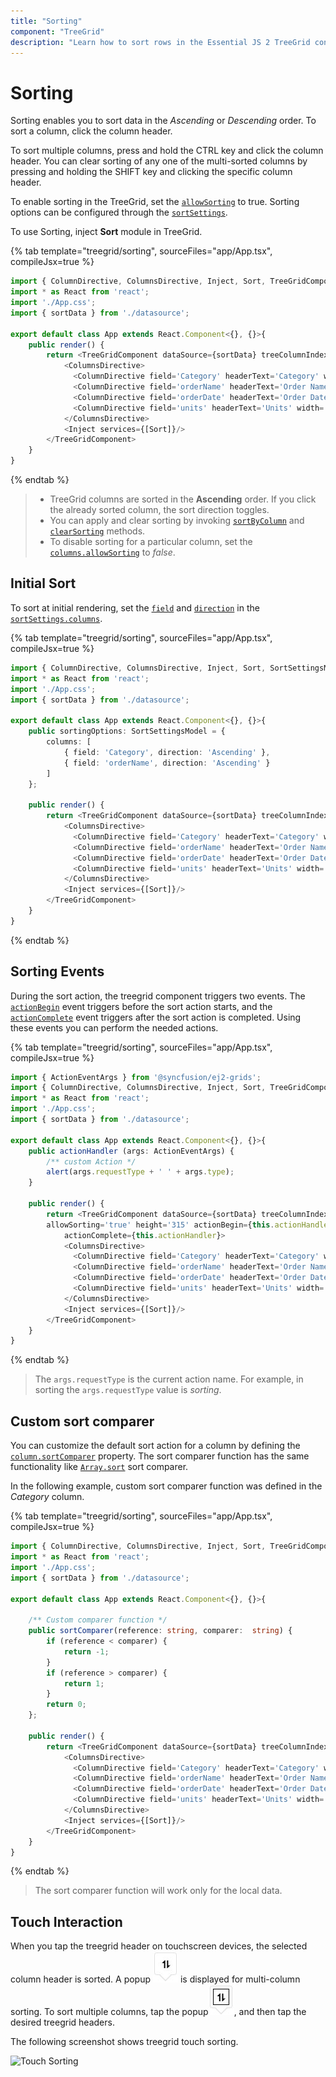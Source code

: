 ```yaml
---
title: "Sorting"
component: "TreeGrid"
description: "Learn how to sort rows in the Essential JS 2 TreeGrid control, perform initial sorting, and customize sorting logic."
---
```


# Sorting

Sorting enables you to sort data in the *Ascending* or *Descending* order.
To sort a column, click the column header.

To sort multiple columns, press and hold the CTRL key and click the column header.  You can clear sorting of any one of the multi-sorted columns by pressing and holding the SHIFT key and clicking the specific column header.

To enable sorting in the TreeGrid, set the [`allowSorting`](../api/treegrid/#allowsorting) to true. Sorting options can be configured through the [`sortSettings`](../api/treegrid/sortSettings).

To use Sorting, inject **Sort** module in TreeGrid.

{% tab template="treegrid/sorting", sourceFiles="app/App.tsx", compileJsx=true %}

```typescript
import { ColumnDirective, ColumnsDirective, Inject, Sort, TreeGridComponent } from '@syncfusion/ej2-react-treegrid';
import * as React from 'react';
import './App.css';
import { sortData } from './datasource';

export default class App extends React.Component<{}, {}>{
    public render() {
        return <TreeGridComponent dataSource={sortData} treeColumnIndex={1} childMapping='subtasks' allowSorting='true' height='315'>
            <ColumnsDirective>
              <ColumnDirective field='Category' headerText='Category' width='140'/>
              <ColumnDirective field='orderName' headerText='Order Name' width='180'/>
              <ColumnDirective field='orderDate' headerText='Order Date' width='150' format='yMd' textAlign='Right' type='date' />
              <ColumnDirective field='units' headerText='Units' width='90' textAlign='Right' />
            </ColumnsDirective>
            <Inject services={[Sort]}/>
        </TreeGridComponent>
    }
}
```

{% endtab %}

> * TreeGrid columns are sorted in the **Ascending** order. If you click the already sorted column, the sort direction toggles.
> * You can apply and clear sorting by invoking [`sortByColumn`](../api/treegrid#sortbycolumn) and [`clearSorting`](../api/treegrid/#clearsorting) methods.
> * To disable sorting for a particular column, set the [`columns.allowSorting`](../api/treegrid/#allowSorting) to *false*.

## Initial Sort

To sort at initial rendering, set the [`field`](../api/treegrid/sortDescriptorModel/#field) and [`direction`](../api/treegrid/sortDescriptorModel/#direction) in the [`sortSettings.columns`](../api/treegrid/sortSettings/#columns).

{% tab template="treegrid/sorting", sourceFiles="app/App.tsx", compileJsx=true %}

```typescript
import { ColumnDirective, ColumnsDirective, Inject, Sort, SortSettingsModel, TreeGridComponent } from '@syncfusion/ej2-react-treegrid';
import * as React from 'react';
import './App.css';
import { sortData } from './datasource';

export default class App extends React.Component<{}, {}>{
    public sortingOptions: SortSettingsModel = {
        columns: [
            { field: 'Category', direction: 'Ascending' },
            { field: 'orderName', direction: 'Ascending' }
        ]
    };

    public render() {
        return <TreeGridComponent dataSource={sortData} treeColumnIndex={1} childMapping='subtasks' allowSorting='true' height='315' sortSettings={this.sortingOptions}>
            <ColumnsDirective>
              <ColumnDirective field='Category' headerText='Category' width='140'/>
              <ColumnDirective field='orderName' headerText='Order Name' width='200'/>
              <ColumnDirective field='orderDate' headerText='Order Date' width='150' format='yMd' textAlign='Right' type='date' />
              <ColumnDirective field='units' headerText='Units' width='90' textAlign='Right' />
            </ColumnsDirective>
            <Inject services={[Sort]}/>
        </TreeGridComponent>
    }
}
```

{% endtab %}

## Sorting Events

During the sort action, the treegrid component triggers two events. The [`actionBegin`](../api/treegrid/#actionbegin) event triggers before the sort action starts, and the [`actionComplete`](../api/treegrid/#actioncomplete) event triggers after the sort action is completed. Using these events you can perform the needed actions.

{% tab template="treegrid/sorting", sourceFiles="app/App.tsx", compileJsx=true %}

```typescript
import { ActionEventArgs } from '@syncfusion/ej2-grids';
import { ColumnDirective, ColumnsDirective, Inject, Sort, TreeGridComponent } from '@syncfusion/ej2-react-treegrid';
import * as React from 'react';
import './App.css';
import { sortData } from './datasource';

export default class App extends React.Component<{}, {}>{
    public actionHandler (args: ActionEventArgs) {
        /** custom Action */
        alert(args.requestType + ' ' + args.type);
    }

    public render() {
        return <TreeGridComponent dataSource={sortData} treeColumnIndex={1} childMapping='subtasks'
        allowSorting='true' height='315' actionBegin={this.actionHandler}
            actionComplete={this.actionHandler}>
            <ColumnsDirective>
              <ColumnDirective field='Category' headerText='Category' width='140'/>
              <ColumnDirective field='orderName' headerText='Order Name' width='200'/>
              <ColumnDirective field='orderDate' headerText='Order Date' width='120' format='yMd' textAlign='Right' type='date' />
              <ColumnDirective field='units' headerText='Units' width='90' textAlign='Right' />
            </ColumnsDirective>
            <Inject services={[Sort]}/>
        </TreeGridComponent>
    }
}
```

{% endtab %}

> The `args.requestType` is the current action name. For example, in sorting the `args.requestType` value is *sorting*.

## Custom sort comparer

You can customize the default sort action for a column by defining the [`column.sortComparer`](../api/treegrid/column/#sortcomparer) property. The sort comparer function has the same functionality like [`Array.sort`](https://developer.mozilla.org/en-US/docs/Web/JavaScript/Reference/Global_Objects/Array/sort) sort comparer.

In the following example, custom sort comparer function was defined in the *Category* column.

{% tab template="treegrid/sorting", sourceFiles="app/App.tsx", compileJsx=true %}

```typescript
import { ColumnDirective, ColumnsDirective, Inject, Sort, TreeGridComponent } from '@syncfusion/ej2-react-treegrid';
import * as React from 'react';
import './App.css';
import { sortData } from './datasource';

export default class App extends React.Component<{}, {}>{

    /** Custom comparer function */
    public sortComparer(reference: string, comparer:  string) {
        if (reference < comparer) {
            return -1;
        }
        if (reference > comparer) {
            return 1;
        }
        return 0;
    };

    public render() {
        return <TreeGridComponent dataSource={sortData} treeColumnIndex={1} childMapping='subtasks' allowSorting='true' height='315'>
            <ColumnsDirective>
              <ColumnDirective field='Category' headerText='Category' width='140'/>
              <ColumnDirective field='orderName' headerText='Order Name' sortComparer={this.sortComparer} width='200'/>
              <ColumnDirective field='orderDate' headerText='Order Date' width='120' format='yMd' textAlign='Right' type='date' />
              <ColumnDirective field='units' headerText='Units' width='90' textAlign='Right' />
            </ColumnsDirective>
            <Inject services={[Sort]}/>
        </TreeGridComponent>
    }
}
```

{% endtab %}

> The sort comparer function will work only for the local data.

## Touch Interaction

When you tap the treegrid header on touchscreen devices, the selected column header is sorted. A popup ![Multi column sorting](images/sorting.jpg) is displayed for multi-column sorting. To sort multiple columns, tap the popup![Multi sorting](images/msorting.jpg), and then tap the desired treegrid headers.

The following screenshot shows treegrid touch sorting.

<!-- markdownlint-disable MD033 -->
<img src="../images/touch-sorting.jpg" alt="Touch Sorting" style="width:320px;height: 620px">
<!-- markdownlint-enable MD033 -->
